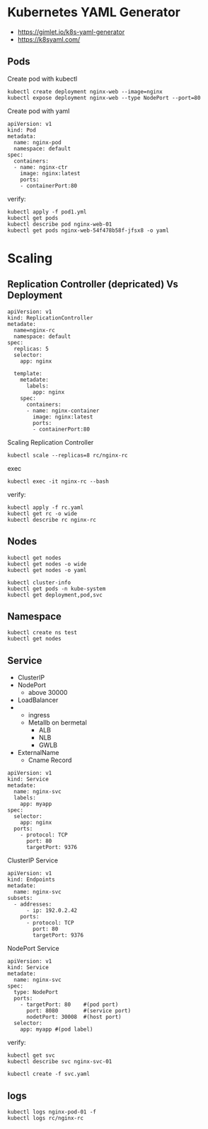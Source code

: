 # Kubernetes YAML Generator 
- https://gimlet.io/k8s-yaml-generator
- https://k8syaml.com/

## Pods
Create pod with kubectl
```
kubectl create deployment nginx-web --image=nginx
kubectl expose deployment nginx-web --type NodePort --port=80
```
Create pod with yaml 
```
apiVersion: v1
kind: Pod
metadata:
  name: nginx-pod
  namespace: default
spec:
  containers:
  - name: nginx-ctr
    image: nginx:latest
    ports:
    - containerPort:80
```
verify:
```
kubectl apply -f pod1.yml
kubectl get pods
kubectl describe pod nginx-web-01
kubectl get pods nginx-web-54f478b58f-jfsx8 -o yaml
```
# Scaling
## Replication Controller (depricated)       Vs      Deployment
```
apiVersion: v1
kind: ReplicationController
metadate:
  name=nginx-rc
  namespace: default
spec:
  replicas: 5
  selector:
    app: nginx

  template:
    metadate:
      labels:
        app: nginx
    spec:
      containers:
      - name: nginx-container
        image: nginx:latest
        ports:
        - containerPort:80
```
Scaling Replication Controller
```
kubectl scale --replicas=8 rc/nginx-rc

```
exec 
```
kubectl exec -it nginx-rc --bash
```
verify:
```
kubectl apply -f rc.yaml
kubectl get rc -o wide
kubectl describe rc nginx-rc
```

##  Nodes
```
kubectl get nodes
kubectl get nodes -o wide
kubectl get nodes -o yaml

kubectl cluster-info
kubectl get pods -n kube-system
kubectl get deployment,pod,svc
```
## Namespace
```
kubectl create ns test
kubectl get nodes
```
## Service
* ClusterIP
* NodePort
    - above 30000
* LoadBalancer
*   - ingress
    - Metallb on bermetal
       + ALB
       + NLB
       + GWLB 
* ExternalName
    - Cname Record
```
apiVersion: v1
kind: Service
metadate:
  name: nginx-svc
  labels:
    app: myapp
spec:
  selector:
    app: nginx
  ports:
    - protocol: TCP
      port: 80
      targetPort: 9376 
```
ClusterIP Service
```
apiVersion: v1
kind: Endpoints
metadate:
  name: nginx-svc
subsets:
  - addresses:
      - ip: 192.0.2.42
    ports:
      - protocol: TCP
        port: 80
        targetPort: 9376
```
NodePort Service
```
apiVersion: v1
kind: Service
metadate:
  name: nginx-svc
spec:
  type: NodePort
  ports:
    - targetPort: 80    #(pod port)
      port: 8080        #(service port)
      nodetPort: 30008  #(host port)
  selector:
    app: myapp #(pod label)
```


verify:
```
kubectl get svc
kubectl describe svc nginx-svc-01
```
```
kubectl create -f svc.yaml
```


## logs
```
kubectl logs nginx-pod-01 -f
kubectl logs rc/nginx-rc

```
